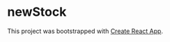 # newStock 

This project was bootstrapped with [Create React App](https://github.com/facebook/create-react-app).

